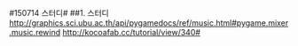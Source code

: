 #150714 스터디#
##1. 스터디 
http://graphics.sci.ubu.ac.th/api/pygamedocs/ref/music.html#pygame.mixer.music.rewind
http://kocoafab.cc/tutorial/view/340#
